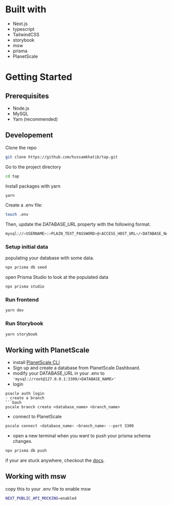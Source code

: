# Built with

- Next.js
- typescript
- TailwindCSS
- storybook
- msw
- prisma
- PlanetScale

# Getting Started 

## Prerequisites
- Node.js 
- MySQL
- Yarn (recommended)
## Developement

Clone the repo

```bash
git clone https://github.com/hussamkhatib/tap.git
```

Go to the project directory
```bash
cd tap
```

Install packages with yarn
```bash
yarn
```

Create a .env file:
```bash
touch .env
```

Then, update the DATABASE_URL property with the following format.
```bash
mysql://<USERNAME>:<PLAIN_TEXT_PASSWORD>@<ACCESS_HOST_URL>/<DATABASE_NAME>?sslaccept=strict 
```

### Setup initial data

populating your database with some data.
```bash
npx prisma db seed
```

open Prisma Studio to look at the populated data
```bash
npx prisma studio
```
### Run frontend
```bash
yarn dev
```



### Run Storybook
```bash
yarn storybook
```

## Working with PlanetScale
- install [PlanetScale CLI](https://github.com/planetscale/cli#installation)
- Sign up and create a database from PlanetScale Dashboard.
- modify your DATABASE_URL in your .env to `'mysql://root@127.0.0.1:3309/<DATABASE_NAME>'`
- login 
```
psacle auth login
- create a branch 
```bash
pscale branch create <database_name> <branch_name> 
```
- connect to PlanetScale
```bash
pscale connect <database_name> <branch_name> --port 3309
```
- open a new terminal when you want to push your prisma schema changes.
```bash
npx prisma db push
```
if your are stuck anywhere, checkout the [docs](https://docs.planetscale.com/tutorials/prisma-quickstart#connect-to-planetscale).

## Working with msw
copy this to your .env file to enable msw 
```bash
NEXT_PUBLIC_API_MOCKING=enabled
```